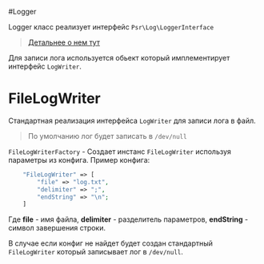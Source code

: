#Logger

Logger класс реализует интерфейс `Psr\Log\LoggerInterface`
> [Детальнее о нем тут](https://github.com/php-fig/fig-standards/blob/master/accepted/PSR-3-logger-interface.md)

Для записи лога используется обьект который имплементирует интерфейс `LogWriter`.

# FileLogWriter
Стандартная реализация интерфейса `LogWriter` для записи лога в файл.
> По умолчанию лог будет записать в `/dev/null`

`FileLogWriterFactory` - Создает инстанс `FileLogWriter` используя параметры из конфига.
Пример конфига:
```php
    "FileLogWriter" => [
        "file" => "log.txt",
        "delimiter" => ";",
        "endString" => "\n";
    ]
```
Где **file** - имя файла, **delimiter** - разделитель параметров, **endString** - символ завершения строки.

В случае если конфиг не найдет будет создан стандартный `FileLogWriter` который записывает лог в `/dev/null`.
